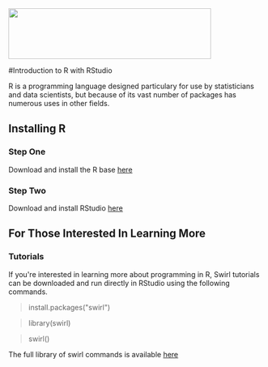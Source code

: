 
<img src=https://www.rstudio.com/wp-content/uploads/2014/07/RStudio-Logo-Blue-Gradient.png width = 400 height = 100 />

#Introduction to R with RStudio

[](https://www.rstudio.com/wp-content/uploads/2014/07/RStudio-Logo-Blue-Gradient.png)

R is a programming language designed particulary for use by statisticians and data scientists, but because of its vast number of packages has numerous uses in other fields.


## Installing R

### Step One

Download and install the R base [here](https://cran.r-project.org/)

### Step Two

Download and install RStudio [here](https://www.rstudio.com/products/rstudio/download/)


## For Those Interested In Learning More



### Tutorials

If you're interested in learning more about programming in R, Swirl tutorials can be downloaded and run directly in RStudio using the following commands.

  > install.packages("swirl")
  
  > library(swirl)
  
  > swirl()
  
The full library of swirl commands is available [here](https://github.com/swirldev/swirl_courses)
  


